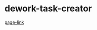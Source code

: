 # dework-task-creator

[page-link](https://governance-services-guild.github.io/dework-task-creator/)
